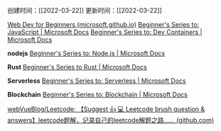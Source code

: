 创建时间：[[2022-03-22]] 
更新时间：[[2022-03-22]]

[Web Dev for Beginners (microsoft.github.io)](https://microsoft.github.io/Web-Dev-For-Beginners/#/)
[Beginner's Series to: JavaScript | Microsoft Docs](https://docs.microsoft.com/zh-cn/shows/Beginners-Series-to-JavaScript/?WT.mc_id=academic-13441-cxa&page=1)
[Beginner's Series to: Dev Containers | Microsoft Docs](https://docs.microsoft.com/en-us/shows/beginners-series-to-dev-containers/)


**nodejs**
[Beginner's Series to: Node.js | Microsoft Docs](https://docs.microsoft.com/en-us/shows/beginners-series-to-nodejs/)

**Rust**
[Beginner's Series to Rust | Microsoft Docs](https://docs.microsoft.com/en-us/shows/beginners-series-to-rust/)

**Serverless**
[Beginner's Series to: Serverless | Microsoft Docs](https://docs.microsoft.com/en-us/shows/beginners-series-to-serverless/)

**Blockchain**
[Beginner's Series to: Blockchain | Microsoft Docs](https://docs.microsoft.com/en-us/shows/beginners-series-to-blockchain/)

[webVueBlog/Leetcode: 【Suggest 👍 ‍💻 Leetcode brush question & answers】leetcode题解，记录自己的leetcode解题之路…… (github.com)](https://github.com/webVueBlog/Leetcode)
